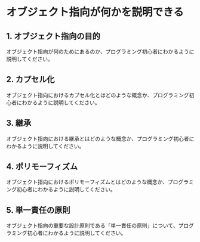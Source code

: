# オブジェクト指向が何かを説明できる

## 1. オブジェクト指向の目的

オブジェクト指向が何のためにあるのか、プログラミング初心者にわかるように説明してください。

## 2. カプセル化

オブジェクト指向におけるカプセル化とはどのような概念か、プログラミング初心者にわかるように説明してください。

## 3. 継承

オブジェクト指向における継承とはどのような概念か、プログラミング初心者にわかるように説明してください。

## 4. ポリモーフィズム

オブジェクト指向におけるポリモーフィズムとはどのような概念か、プログラミング初心者にわかるように説明してください。

## 5. 単一責任の原則

オブジェクト指向の重要な設計原則である「単一責任の原則」について、プログラミング初心者にわかるように説明してください。
